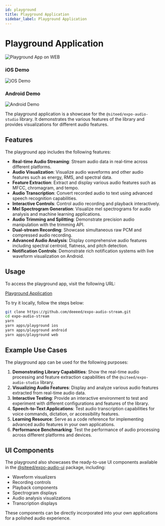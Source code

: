 ```yaml
---
id: playground
title: Playground Application
sidebar_label: Playground Application
---
```


# Playground Application

![Playground App on WEB](/img/playground_web.png)

<div style={{display: "flex", justifyContent: "center", gap: "20px", margin: "30px 0"}}>
  <div>
    <h3>iOS Demo</h3>
    <img src={require('@site/static/img/ios.gif').default} alt="iOS Demo" width={280} />
  </div>
  <div>
    <h3>Android Demo</h3>
    <img src={require('@site/static/img/android.gif').default} alt="Android Demo" width={280} />
  </div>
</div>

The playground application is a showcase for the `@siteed/expo-audio-studio` library. It demonstrates the various features of the library and provides visualizations for different audio features.

## Features

The playground app includes the following features:

- **Real-time Audio Streaming**: Stream audio data in real-time across different platforms.
- **Audio Visualization**: Visualize audio waveforms and other audio features such as energy, RMS, and spectral data.
- **Feature Extraction**: Extract and display various audio features such as MFCC, chromagram, and tempo.
- **Audio Transcription**: Convert recorded audio to text using advanced speech recognition capabilities.
- **Interactive Controls**: Control audio recording and playback interactively.
- **Mel Spectrogram Generation**: Visualize mel spectrograms for audio analysis and machine learning applications.
- **Audio Trimming and Splitting**: Demonstrate precision audio manipulation with the trimming API.
- **Dual-stream Recording**: Showcase simultaneous raw PCM and compressed audio recording.
- **Advanced Audio Analysis**: Display comprehensive audio features including spectral centroid, flatness, and pitch detection.
- **Notification Controls**: Demonstrate rich notification systems with live waveform visualization on Android.

## Usage

To access the playground app, visit the following URL:

[Playground Application](https://deeeed.github.io/expo-audio-stream/playground/)

To try it locally, follow the steps below:

```bash
git clone https://github.com/deeeed/expo-audio-stream.git
cd expo-audio-stream
yarn
yarn apps/playground ios
yarn apps/playground android
yarn apps/playground web
```

## Example Use Cases

The playground app can be used for the following purposes:

1. **Demonstrating Library Capabilities**: Show the real-time audio processing and feature extraction capabilities of the `@siteed/expo-audio-studio` library.
2. **Visualizing Audio Features**: Display and analyze various audio features extracted from real-time audio data.
3. **Interactive Testing**: Provide an interactive environment to test and experiment with different configurations and features of the library.
4. **Speech-to-Text Applications**: Test audio transcription capabilities for voice commands, dictation, or accessibility features.
5. **Learning Resource**: Serve as a code reference for implementing advanced audio features in your own applications.
6. **Performance Benchmarking**: Test the performance of audio processing across different platforms and devices.

## UI Components

The playground also showcases the ready-to-use UI components available in the [@siteed/expo-audio-ui](https://github.com/deeeed/expo-audio-stream/tree/main/packages/expo-audio-ui) package, including:

- Waveform visualizers
- Recording controls
- Playback components
- Spectrogram displays
- Audio analysis visualizations
- Transcription displays

These components can be directly incorporated into your own applications for a polished audio experience.
